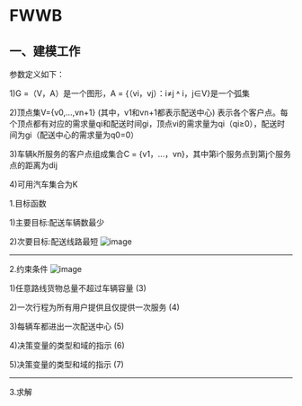 # FWWB


## 一、建模工作

参数定义如下：

1)G =（V，A）是一个图形，A = {（vi，vj）：i≠j ˄ i，j∈V}是一个弧集

2)顶点集V={v0,...,vn+1} (其中，v1和vn+1都表示配送中心) 表示各个客户点。每个顶点都有对应的需求量qi和配送时间gi，顶点vi的需求量为qi（qi≥0），配送时间为gi（配送中心的需求量为q0=0）

3)车辆k所服务的客户点组成集合C = {v1，...，vn}，其中第i个服务点到第j个服务点的距离为dij

4)可用汽车集合为K



1.目标函数


1)主要目标:配送车辆数最少


2)次要目标:配送线路最短
![image](https://images.gitee.com/uploads/images/2020/0201/050145_03b11599_5189209.jpeg)

***
2.约束条件
![image](https://images.gitee.com/uploads/images/2020/0201/050618_68acd860_5189209.jpeg)

1)任意路线货物总量不超过车辆容量                     (3)

2)一次行程为所有用户提供且仅提供一次服务             (4)

3)每辆车都进出一次配送中心                           (5)

4)决策变量的类型和域的指示                           (6)

5)决策变量的类型和域的指示                           (7)
  

***
3.求解


